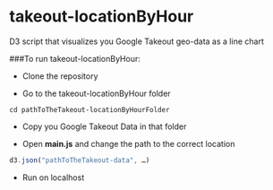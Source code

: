 # takeout-locationByHour
D3 script that visualizes you Google Takeout geo-data as a line chart

###To run takeout-locationByHour:

* Clone the repository

* Go to the takeout-locationByHour folder
```
cd pathToTheTakeout-locationByHourFolder
```

* Copy you Google Takeout Data in that folder

* Open **main.js** and change the path to the correct location
```javascript
d3.json("pathToTheTakeout-data", …)
```

* Run on localhost

